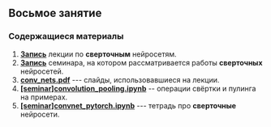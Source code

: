 ## Восьмое занятие

### Содержащиеся материалы
1. [**Запись**](https://www.youtube.com/watch?v=Xul1DS08hSA) лекции по **сверточным** нейросетям.
2. [**Запись**](https://www.youtube.com/watch?v=ZxTOUTD0QK8) семинара, на котором рассматривается работы **сверточных** нейросетей.
3. [**conv_nets.pdf**](./conv_nets.pdf) --- слайды, использовавшиеся на лекции.
4. [**[seminar]convolution_pooling.ipynb**](./[seminar]convolution_pooling.ipynb) -- операции свёртки и пулинга на примерах.
5. [**[seminar]convnet_pytorch.ipynb**](./[seminar]convnet_pytorch.ipynb) --- тетрадь про **сверточные** нейросети.
